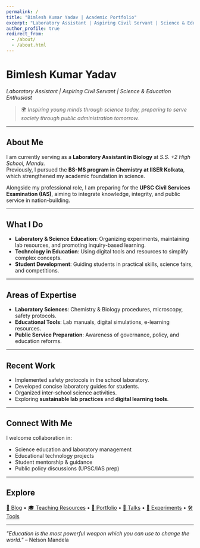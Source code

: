```yaml
---
permalink: /
title: "Bimlesh Kumar Yadav | Academic Portfolio"
excerpt: "Laboratory Assistant | Aspiring Civil Servant | Science & Education Enthusiast"
author_profile: true
redirect_from: 
  - /about/
  - /about.html
---
```


# Bimlesh Kumar Yadav  
*Laboratory Assistant | Aspiring Civil Servant | Science & Education Enthusiast*

> 🌍 *Inspiring young minds through science today, preparing to serve society through public administration tomorrow.*

---

## About Me  
I am currently serving as a **Laboratory Assistant in Biology** at *S.S. +2 High School, Mandu*.  
Previously, I pursued the **BS-MS program in Chemistry at IISER Kolkata**, which strengthened my academic foundation in science.  

Alongside my professional role, I am preparing for the **UPSC Civil Services Examination (IAS)**, aiming to integrate knowledge, integrity, and public service in nation-building.

---

## What I Do  

- **Laboratory & Science Education**: Organizing experiments, maintaining lab resources, and promoting inquiry-based learning.  
- **Technology in Education**: Using digital tools and resources to simplify complex concepts.  
- **Student Development**: Guiding students in practical skills, science fairs, and competitions.  

---

## Areas of Expertise  

- **Laboratory Sciences**: Chemistry & Biology procedures, microscopy, safety protocols.  
- **Educational Tools**: Lab manuals, digital simulations, e-learning resources.  
- **Public Service Preparation**: Awareness of governance, policy, and education reforms.  

---

## Recent Work  

- Implemented safety protocols in the school laboratory.  
- Developed concise laboratory guides for students.  
- Organized inter-school science activities.  
- Exploring **sustainable lab practices** and **digital learning tools**.  

---

## Connect With Me  

I welcome collaboration in:  
- Science education and laboratory management  
- Educational technology projects  
- Student mentorship & guidance  
- Public policy discussions (UPSC/IAS prep)  

---

## Explore  

[📖 Blog](/posts/) • [🎓 Teaching Resources](/teaching/) • [💼 Portfolio](/portfolio/) • [🎤 Talks](/talks/) • [🔬 Experiments](/lab-experiments/) • [🛠️ Tools](/educational-tools/)  

---

*"Education is the most powerful weapon which you can use to change the world."* – Nelson Mandela
